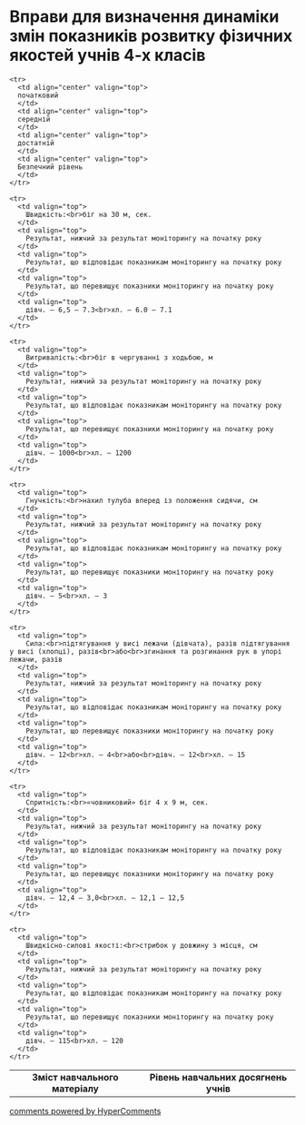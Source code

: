 <div id="hypercomments_widget" class="js-hypercomments-widget invisible"></div>

# Вправи для визначення динаміки змін показників розвитку фізичних якостей учнів 4-х класів


<table>
  <body>
    <tr>
      <td align="center" rowspan="2">
        <b>Зміст навчального матеріалу</b>
      </td>
      <td align="center" valign="top" colspan="4">
        <b>Рівень навчальних  досягнень учнів</b>
      </td>
    </tr>

    <tr>
      <td align="center" valign="top">
      початковий
      </td>
      <td align="center" valign="top">
      середній
      </td>
      <td align="center" valign="top">
      достатній
      </td>
      <td align="center" valign="top">
      Безпечний рівень
      </td>
    </tr>

    <tr>
      <td valign="top">
        Швидкість:<br>біг на 30 м, сек.
      </td>
      <td valign="top">
        Результат, нижчий за результат моніторингу на початку року
      </td>
      <td valign="top">
        Результат, що відповідає показникам моніторингу на початку року
      </td>
      <td valign="top">
        Результат, що перевищує показники моніторингу на початку року
      </td>
      <td valign="top">
        дівч. – 6,5 – 7.3<br>хл. – 6.0 – 7.1
      </td>
    </tr>

    <tr>
      <td valign="top">
        Витривалість:<br>біг в чергуванні з ходьбою, м
      </td>
      <td valign="top">
        Результат, нижчий за результат моніторингу на початку року
      </td>
      <td valign="top">
        Результат, що відповідає показникам моніторингу на початку року
      </td>
      <td valign="top">
        Результат, що перевищує показники моніторингу на початку року
      </td>
      <td valign="top">
        дівч. – 1000<br>хл. – 1200
      </td>
    </tr>

    <tr>
      <td valign="top">
        Гнучкість:<br>нахил тулуба вперед із положення сидячи, см
      </td>
      <td valign="top">
        Результат, нижчий за результат моніторингу на початку року
      </td>
      <td valign="top">
        Результат, що відповідає показникам моніторингу на початку року
      </td>
      <td valign="top">
        Результат, що перевищує показники моніторингу на початку року
      </td>
      <td valign="top">
        дівч. – 5<br>хл. – 3
      </td>
    </tr>

    <tr>
      <td valign="top">
        Сила:<br>підтягування у висі лежачи (дівчата), разів підтягування у висі (хлопці), разів<br>або<br>згинання та розгинання рук в упорі лежачи, разів
      </td>
      <td valign="top">
        Результат, нижчий за результат моніторингу на початку року
      </td>
      <td valign="top">
        Результат, що відповідає показникам моніторингу на початку року
      </td>
      <td valign="top">
        Результат, що перевищує показники моніторингу на початку року
      </td>
      <td valign="top">
        дівч. – 12<br>хл. – 4<br>або<br>дівч. – 12<br>хл. – 15
      </td>
    </tr>

    <tr>
      <td valign="top">
        Спритність:<br>«човниковий» біг 4 х 9 м, сек.
      </td>
      <td valign="top">
        Результат, нижчий за результат моніторингу на початку року
      </td>
      <td valign="top">
        Результат, що відповідає показникам моніторингу на початку року
      </td>
      <td valign="top">
        Результат, що перевищує показники моніторингу на початку року
      </td>
      <td valign="top">
        дівч. – 12,4 – 3,0<br>хл. – 12,1 – 12,5
      </td>
    </tr>

    <tr>
      <td valign="top">
        Швидкісно-силові якості:<br>стрибок у довжину з місця, см
      </td>
      <td valign="top">
        Результат, нижчий за результат моніторингу на початку року
      </td>
      <td valign="top">
        Результат, що відповідає показникам моніторингу на початку року
      </td>
      <td valign="top">
        Результат, що перевищує показники моніторингу на початку року
      </td>
      <td valign="top">
        дівч. – 115<br>хл. – 120
      </td>
    </tr>

  </body>
</table>


<div class="js-hypercomments-container">
    <a href="http://hypercomments.com" class="hc-link" title="comments widget">comments powered by HyperComments</a>
</div>